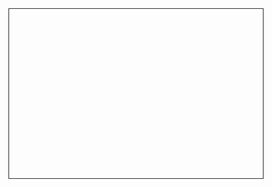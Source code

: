 <!DOCTYPE html>
<html lang="en">
<head>
    <meta charset="UTF-8">
    <meta name="viewport" content="width=device-width, initial-scale=1.0">
    <title>Rhythm Game</title>
    <style>
        canvas {
            border: 1px solid black;
            display: block;
            margin: 0 auto;
            touch-action: manipulation; /* 모바일에서 기본 스크롤 이벤트 막기 */
        }
    </style>
</head>
<body>
    <canvas id="canvas" width="480" height="320"></canvas>
    <script>
        const canvas = document.getElementById("canvas");
        const ctx = canvas.getContext("2d");

        const keyboardKeys = ['a', 's', 'd', 'f']; // 건반에 해당하는 키
        const keyColors = ['red', 'green', 'blue', 'yellow']; // 건반 색상

        const notes = []; // 리듬 노트 배열
        const noteSpeed = 2; // 노트 이동 속도
        const noteSize = 40; // 노트 크기
        const noteSpawnProbability = 0.05; // 노트 생성 확률
        const scoreDecreaseRate = 0.1; // 노트를 놓칠 때 점수가 감소하는 비율

        let score = 0; // 점수 변수
        let isGameOver = false; // 게임 종료 여부

        // 사용자 입력 처리
        canvas.addEventListener('touchstart', function(event) {
            event.preventDefault(); // 기본 터치 동작 막기
            if (!isGameOver) {
                const touchX = event.touches[0].clientX;
                const touchIndex = Math.floor((touchX / canvas.clientWidth) * keyboardKeys.length);
                checkNoteHit(touchIndex);
            } else {
                resetGame();
            }
        });

        // 노트 객체 생성 함수
        function createNote() {
            const randomKeyIndex = Math.floor(Math.random() * keyboardKeys.length);
            const randomX = Math.random() * (canvas.width - noteSize);
            const note = {
                x: randomX,
                y: -noteSize,
                keyIndex: randomKeyIndex
            };
            notes.push(note);
        }

        // 노트 이동 및 그리기 함수
        function moveAndDrawNotes() {
            notes.forEach(note => {
                note.y += noteSpeed;
                ctx.fillStyle = keyColors[note.keyIndex];
                ctx.fillRect(note.x, note.y, noteSize, noteSize);
            });
        }

        // 노트와 건반의 충돌 체크 함수
        function checkNoteHit(keyIndex) {
            const hitNoteIndex = notes.findIndex(note => note.keyIndex === keyIndex && note.y >= canvas.height - noteSize);
            if (hitNoteIndex !== -1) {
                notes.splice(hitNoteIndex, 1);
                score++;
            } else {
                score -= scoreDecreaseRate;
                if (score < 0) {
                    score = 0;
                }
            }
        }

        // 게임 오버 처리 함수
        function gameOver() {
            isGameOver = true;
            alert(`Game Over! Your score: ${score}. Tap to restart.`);
        }

        // 게임 초기화 함수
        function resetGame() {
            notes.length = 0;
            score = 0;
            isGameOver = false;
        }

        // 게임 루프
        function gameLoop() {
            ctx.clearRect(0, 0, canvas.width, canvas.height);

            if (!isGameOver) {
                if (Math.random() < noteSpawnProbability) { // 일정 확률로 노트 생성
                    createNote();
                }
                moveAndDrawNotes();
            }

            // 점수 표시
            ctx.fillStyle = 'black';
            ctx.font = '20px Arial';
            ctx.fillText('Score: ' + Math.round(score), 10, 30); // 반올림하여 정수로 표시

            requestAnimationFrame(gameLoop);
        }

        gameLoop();
    </script>
</body>
</html>
